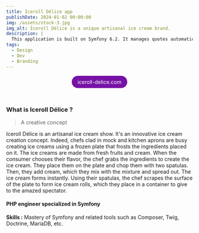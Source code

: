 ```yaml
---
title: Iceroll Délice app
publishDate: 2024-01-02 00:00:00
img: /assets/stock-3.jpg
img_alt: Iceroll Délice is a unique artisanal ice cream brand.
description: |
  This application is built on Symfony 6.2. It manages quotes automatically, clients, products. There is an administration system for administrators as well as for clients.
tags:
  - Design
  - Dev
  - Branding
---
```


<div style="display:flex; justify-content: center; margin-top: 1rem; margin-bottom: 3rem;">
<a style="background-color: #7611a6; text-decoration: none; padding: 0.5rem 1rem; color: #ffffff; border-radius: 999rem;" href="https://iceroll-delice.com" target="_blank">iceroll-delice.com</a>
</div>

### What is Iceroll Délice ?

> A creative concept

Iceroll Délice is an artisanal ice cream show. It's an innovative ice cream creation concept. Indeed, chefs clad in mock and kitchen aprons are busy creating ice creams using a frozen plate that frosts the ingredients placed on it. The ice creams are made from fresh fruits and cream. When the consumer chooses their flavor, the chef grabs the ingredients to create the ice cream. They place them on the plate and chop them with two spatulas. Then, they add cream, which they mix with the mixture and spread out. The ice cream forms instantly. Using their spatulas, the chef scrapes the surface of the plate to form ice cream rolls, which they place in a container to give to the amazed spectator.

#### PHP engineer specialized in Symfony

**Skills :** Mastery of Symfony and related tools such as Composer, Twig, Doctrine, MariaDB, etc.


